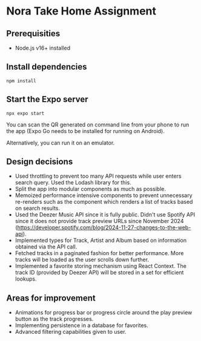 # Nora Take Home Assignment

## Prerequisities
- Node.js v16+ installed

## Install dependencies
```
npm install
```

## Start the Expo server
```
npx expo start
```

You can scan the QR generated on command line from your phone to run the app (Expo Go needs to be installed for running on Android).<br/>

Alternatively, you can run it on an emulator.

## Design decisions
- Used throttling to prevent too many API requests while user enters search query. Used the Lodash library for this.
- Split the app into modular components as much as possible.
- Memoized performance intensive components to prevent unnecessary re-renders such as the component which renders a list of tracks based on search results.
- Used the Deezer Music API since it is fully public. Didn't use Spotify API since it does not provide track preview URLs since November 2024 (<a href="https://developer.spotify.com/blog/2024-11-27-changes-to-the-web-api">https://developer.spotify.com/blog/2024-11-27-changes-to-the-web-api</a>).
- Implemented types for Track, Artist and Album based on information obtained via the API call.
- Fetched tracks in a paginated fashion for better performance. More tracks will be loaded as the user scrolls down further.
- Implemented a favorite storing mechanism using React Context. The track ID (provided by Deezer API) will be stored in a set for efficient lookups.

## Areas for improvement
- Animations for progress bar or progress circle around the play preview button as the track progresses.
- Implementing persistence in a database for favorites.
- Advanced filtering capabilities given to user.
